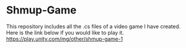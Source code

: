 # Shmup-Game
This repository includes all the .cs files of a video game I have created. Here is the link below if you would like to play it. 
https://play.unity.com/mg/other/shmup-game-1
